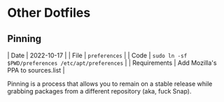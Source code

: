 # Other Dotfiles

## Pinning

| Date         | 2022-10-17                                          |
| File         | `preferences`                                       |
| Code         | `sudo ln -sf $PWD/preferences /etc/apt/preferences` |
| Requirements | Add Mozilla's PPA to sources.list                   |

Pinning is a process that allows you to remain on a stable release while
grabbing packages from a different repository (aka, fuck Snap).

